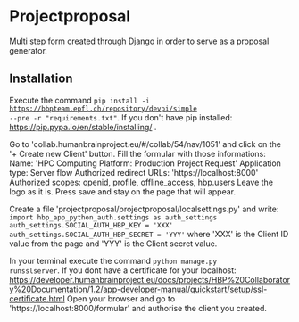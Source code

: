 # Projectproposal

Multi step form created through Django in order to serve as a proposal generator.

## Installation

Execute the command <code>pip install -i https://bbpteam.epfl.ch/repository/devpi/simple --pre -r "requirements.txt"</code>.
If you don't have pip installed: https://pip.pypa.io/en/stable/installing/ .

Go to 'collab.humanbrainproject.eu/#/collab/54/nav/1051' and click on the '+ Create new Client' button.
Fill the formular with those informations:
	Name: 'HPC Computing Platform: Production Project Request'
	Application type: Server flow
	Authorized redirect URLs: 'https://localhost:8000'
	Authorized scopes: openid, profile, offline_access, hbp.users
	Leave the logo as it is.
Press save and stay on the page that will appear.

Create a file 'projectproposal/projectproposal/localsettings.py' and write:
<code>import hbp_app_python_auth.settings as auth_settings
auth_settings.SOCIAL_AUTH_HBP_KEY = 'XXX'
auth_settings.SOCIAL_AUTH_HBP_SECRET = 'YYY'</code>
where 'XXX' is the Client ID value from the page and 'YYY' is the Client secret value.</code>

In your terminal execute the command <code>python manage.py runsslserver</code>.
If you dont have a certificate for your localhost: https://developer.humanbrainproject.eu/docs/projects/HBP%20Collaboratory%20Documentation/1.2/app-developer-manual/quickstart/setup/ssl-certificate.html
Open your browser and go to 'https://localhost:8000/formular' and authorise the client you created.